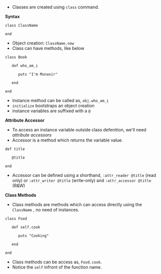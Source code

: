 *   Classes are created using `class` command.

**Syntax**

`class ClassName`

`end`

*   Object creation: `ClassName.new`
*   Class can have methods, like below

`class Book`

`   def who_am_i`

`      puts "I'm Munavir"`

`   end`

`end`

*   Instance method can be called as, `obj.who_am_i`
*   `initialize` bootstraps an object creation
*   instance variables are suffixed with a `@`

**Attribute Accessor**

*   To access an instance variable outside class defenition, we'll need _attribute accessors_
*   Accessor is a method which returns the variable value. 

`def title`

`   @title`

`end`

*   Accessor can be defined using a shorthand, `:attr_reader @title` (read only) or `:attr_writer @title` (write-only) and `:attr_accessor @title` (R&W)

**Class Methods**

*   Class methods are methods which can access directly using the `ClassName` , no need of instances.

`class Food`

`   def self.cook`

`      puts "Cooking"`

`   end`

`end`

*   Class methods can be access as, `Food.cook`.
*   Notice the `self` infront of the function name.